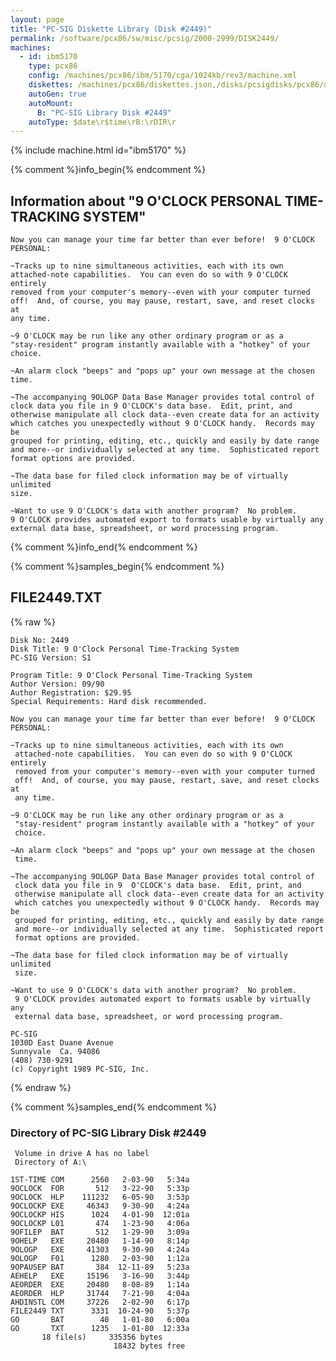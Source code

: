 ```yaml
---
layout: page
title: "PC-SIG Diskette Library (Disk #2449)"
permalink: /software/pcx86/sw/misc/pcsig/2000-2999/DISK2449/
machines:
  - id: ibm5170
    type: pcx86
    config: /machines/pcx86/ibm/5170/cga/1024kb/rev3/machine.xml
    diskettes: /machines/pcx86/diskettes.json,/disks/pcsigdisks/pcx86/diskettes.json
    autoGen: true
    autoMount:
      B: "PC-SIG Library Disk #2449"
    autoType: $date\r$time\rB:\rDIR\r
---
```


{% include machine.html id="ibm5170" %}

{% comment %}info_begin{% endcomment %}

## Information about "9 O'CLOCK PERSONAL TIME-TRACKING SYSTEM"

    Now you can manage your time far better than ever before!  9 O'CLOCK
    PERSONAL:
    
    ~Tracks up to nine simultaneous activities, each with its own
    attached-note capabilities.  You can even do so with 9 O'CLOCK entirely
    removed from your computer's memory--even with your computer turned
    off!  And, of course, you may pause, restart, save, and reset clocks at
    any time.
    
    ~9 O'CLOCK may be run like any other ordinary program or as a
    "stay-resident" program instantly available with a "hotkey" of your
    choice.
    
    ~An alarm clock "beeps" and "pops up" your own message at the chosen
    time.
    
    ~The accompanying 9OLOGP Data Base Manager provides total control of
    clock data you file in 9 O'CLOCK's data base.  Edit, print, and
    otherwise manipulate all clock data--even create data for an activity
    which catches you unexpectedly without 9 O'CLOCK handy.  Records may be
    grouped for printing, editing, etc., quickly and easily by date range
    and more--or individually selected at any time.  Sophisticated report
    format options are provided.
    
    ~The data base for filed clock information may be of virtually unlimited
    size.
    
    ~Want to use 9 O'CLOCK's data with another program?  No problem.
    9 O'CLOCK provides automated export to formats usable by virtually any
    external data base, spreadsheet, or word processing program.
{% comment %}info_end{% endcomment %}

{% comment %}samples_begin{% endcomment %}

## FILE2449.TXT

{% raw %}
```
Disk No: 2449                                                           
Disk Title: 9 O'Clock Personal Time-Tracking System                     
PC-SIG Version: S1                                                      
                                                                        
Program Title: 9 O'Clock Personal Time-Tracking System                  
Author Version: 09/90                                                   
Author Registration: $29.95                                             
Special Requirements: Hard disk recommended.                            
                                                                        
Now you can manage your time far better than ever before!  9 O'CLOCK    
PERSONAL:                                                               
                                                                        
~Tracks up to nine simultaneous activities, each with its own           
 attached-note capabilities.  You can even do so with 9 O'CLOCK entirely
 removed from your computer's memory--even with your computer turned    
 off!  And, of course, you may pause, restart, save, and reset clocks at
 any time.                                                              
                                                                        
~9 O'CLOCK may be run like any other ordinary program or as a           
 "stay-resident" program instantly available with a "hotkey" of your    
 choice.                                                                
                                                                        
~An alarm clock "beeps" and "pops up" your own message at the chosen    
 time.                                                                  
                                                                        
~The accompanying 9OLOGP Data Base Manager provides total control of    
 clock data you file in 9  O'CLOCK's data base.  Edit, print, and       
 otherwise manipulate all clock data--even create data for an activity  
 which catches you unexpectedly without 9 O'CLOCK handy.  Records may be
 grouped for printing, editing, etc., quickly and easily by date range  
 and more--or individually selected at any time.  Sophisticated report  
 format options are provided.                                           
                                                                        
~The data base for filed clock information may be of virtually unlimited
 size.                                                                  
                                                                        
~Want to use 9 O'CLOCK's data with another program?  No problem.        
 9 O'CLOCK provides automated export to formats usable by virtually any 
 external data base, spreadsheet, or word processing program.           
                                                                        
PC-SIG                                                                  
1030D East Duane Avenue                                                 
Sunnyvale  Ca. 94086                                                    
(408) 730-9291                                                          
(c) Copyright 1989 PC-SIG, Inc.                                         
```
{% endraw %}

{% comment %}samples_end{% endcomment %}

### Directory of PC-SIG Library Disk #2449

     Volume in drive A has no label
     Directory of A:\

    1ST-TIME COM      2560   2-03-90   5:34a
    9OCLOCK  FOR       512   3-22-90   5:33p
    9OCLOCK  HLP    111232   6-05-90   3:53p
    9OCLOCKP EXE     46343   9-30-90   4:24a
    9OCLOCKP HIS      1024   4-01-90  12:01a
    9OCLOCKP L01       474   1-23-90   4:06a
    9OFILEP  BAT       512   1-29-90   3:09a
    9OHELP   EXE     20480   1-14-90   8:14p
    9OLOGP   EXE     41303   9-30-90   4:24a
    9OLOGP   F01      1280   2-03-90   1:12a
    9OPAUSEP BAT       384  12-11-89   5:23a
    AEHELP   EXE     15196   3-16-90   3:44p
    AEORDER  EXE     20480   8-08-89   1:14a
    AEORDER  HLP     31744   7-21-90   4:04a
    AHDINSTL COM     37226   2-02-90   6:17p
    FILE2449 TXT      3331  10-24-90   5:37p
    GO       BAT        40   1-01-80   6:00a
    GO       TXT      1235   1-01-80  12:33a
           18 file(s)     335356 bytes
                           18432 bytes free
